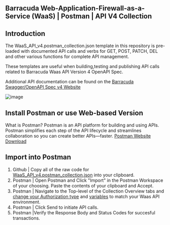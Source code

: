 ## Barracuda Web-Application-Firewall-as-a-Service (WaaS) | Postman | API V4 Collection
## Introduction
The WaaS_API_v4.postman_collection.json template in this repository is pre-loaded with documented API calls and verbs for GET, POST, PATCH, DEL and other various functions for complete API management. 

These templates are useful when building,testing and publishing API calls related to Barracuda Waas API Version 4 OpenAPI Spec. 

Additional API documentation can be found on the [Barracuda Swagger/OpenAPI Spec v4 Website](https://api.waas.barracudanetworks.com/v4/swagger/#/)

![image](https://github.com/ntrifiletti/waas-postman/assets/60154709/d7afc92f-ca47-405f-bffc-602a6f339e8d)

## Install Postman or use Web-based Version
What is Postman? 
Postman is an API platform for building and using APIs. Postman simplifies each step of the API lifecycle and streamlines collaboration so you can create better APIs—faster.
[Postman Website Download ](https://www.postman.com/downloads/)

## Import into Postman
1. Github | Copy all of the raw code for [WaaS_API_v4.postman_collection.json](https://raw.githubusercontent.com/ntrifiletti/waas-postman/main/WaaS%20API%20v4.postman_collection-1.json) into your clipboard.
2. Postman | Open Postman and Click "Import" in the Postman Workspace of your choosing. Paste the contents of your clipboard and Accept.
3. Postman | Navigate to the Top-level of the Collection Overview tabs and [change your Authorization type](https://learning.postman.com/docs/sending-requests/authorization/specifying-authorization-details) and [variables](https://learning.postman.com/docs/sending-requests/variables/) to match your Waas API environment.
4. Postman | Click Send to initiate API calls.
5. Postman |Verify the Response Body and Status Codes for succesful transactions. 








